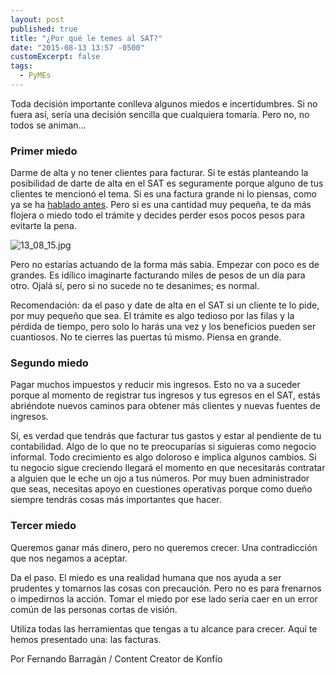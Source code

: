 ```yaml
---
layout: post
published: true
title: "¿Por qué le temes al SAT?"
date: "2015-08-13 13:57 -0500"
customExcerpt: false
tags: 
  - PyMEs
---
```



Toda decisión importante conlleva algunos miedos e incertidumbres. Si no fuera así, sería una decisión sencilla que cualquiera tomaría. Pero no, no todos se animan… 

### Primer miedo

Darme de alta y no tener clientes para facturar. Si te estás planteando la posibilidad de darte de alta en el SAT es seguramente porque alguno de tus clientes te mencionó el tema. Si es una factura grande ni lo piensas, como ya se ha [hablado antes](http://blog.konfio.mx/-quieres-clientes-grandes-reg-strate-en-el-sat.html). Pero si es una cantidad muy pequeña, te da más flojera o miedo todo el trámite y decides perder esos pocos pesos para evitarte la pena.

![13_08_15.jpg]({{site.baseurl}}/img/13_08_15.jpg)

Pero no estarías actuando de la forma más sabia. Empezar con poco es de grandes. Es idílico imaginarte facturando miles de pesos de un día para otro. Ojalá sí, pero si no sucede no te desanimes; es normal.

Recomendación: da el paso y date de alta en el SAT si un cliente te lo pide, por muy pequeño que sea. El trámite es algo tedioso por las filas y la pérdida de tiempo, pero solo lo harás una vez y los beneficios pueden ser cuantiosos. No te cierres las puertas tú mismo. Piensa en grande.

### Segundo miedo

Pagar muchos impuestos y reducir mis ingresos. Esto no va a suceder porque al momento de registrar tus ingresos y tus egresos en el SAT, estás abriéndote nuevos caminos para obtener más clientes y nuevas fuentes de ingresos.

Sí, es verdad que tendrás que facturar tus gastos y estar al pendiente de tu contabilidad. Algo de lo que no te preocuparías si siguieras como negocio informal. Todo crecimiento es algo doloroso e implica algunos cambios. Si tu negocio sigue creciendo llegará el momento en que necesitarás contratar a alguien que le eche un ojo a tus números. Por muy buen administrador que seas, necesitas apoyo en cuestiones operativas porque como dueño siempre tendrás cosas más importantes que hacer.

### Tercer miedo

Queremos ganar más dinero, pero no queremos crecer. Una contradicción que nos negamos a aceptar. 

Da el paso. El miedo es una realidad humana que nos ayuda a ser prudentes y tomarnos las cosas con precaución. Pero no es para frenarnos o impedirnos la acción. Tomar el miedo por ese lado sería caer en un error común de las personas cortas de visión. 

Utiliza todas las herramientas que tengas a tu alcance para crecer. Aquí te hemos presentado una: las facturas. 

Por Fernando Barragán / Content Creator de Konfío
